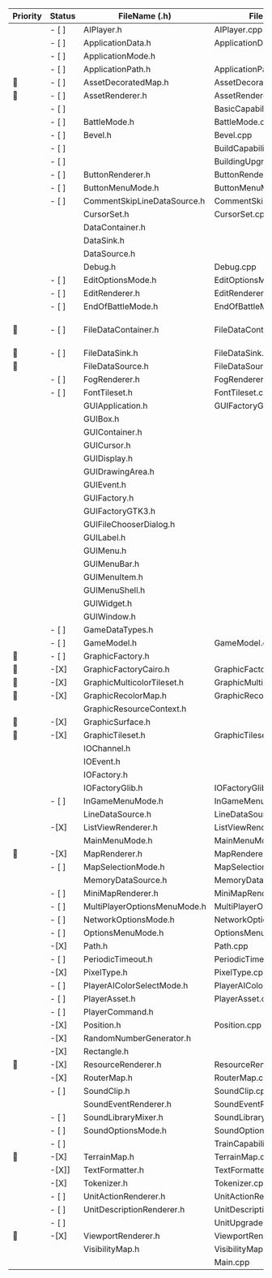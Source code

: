 | Priority     | Status | FileName (.h)                | FileName (.cpp)                 | FileName  (Swift)                                                                                                                                           |
|--------------|--------|------------------------------|---------------------------------|-------------------------------------------------------------------------------------------------------------------------------------------------------------|
|              | - [ ]  | AIPlayer.h                   | AIPlayer.cpp                    |                                                                                                                                                             |
|              | - [ ]  | ApplicationData.h            | ApplicationData.cpp             |                                                                                                                                                             |
|              | - [ ]  | ApplicationMode.h            |                                 |                                                                                                                                                             |
|              | - [ ]   | ApplicationPath.h            | ApplicationPath.cpp             |                                                                                                                                                             |
| :red_circle: | - [ ]   | AssetDecoratedMap.h          | AssetDecoratedMap.cpp           |                                                                                                                                                             |
| :red_circle: | - [ ]  | AssetRenderer.h              | AssetRenderer.cpp               |                                                                                                                                                             |
|              | - [ ]  |                              | BasicCapabilities.cpp           |                                                                                                                                                             |
|              | - [ ]  | BattleMode.h                 | BattleMode.cpp                  |                                                                                                                                                             |
|              | - [ ]  | Bevel.h                      | Bevel.cpp                       |                                                                                                                                                             |
|              | - [ ]  |                              | BuildCapabilities.cpp           |                                                                                                                                                             |
|              | - [ ]  |                              | BuildingUpgradeCapabilities.cpp |                                                                                                                                                             |
|              | - [ ]  | ButtonRenderer.h             | ButtonRenderer.cpp              |                                                                                                                                                             |
|              | - [ ]  | ButtonMenuMode.h             | ButtonMenuMode.cpp              |                                                                                                                                                             |
|              | - [ ]  | CommentSkipLineDataSource.h  | CommentSkipLineDataSource.cpp   | CommentSkipLineDataSource.swift                                                                                                                             |
|              |        | CursorSet.h                  | CursorSet.cpp                   |                                                                                                                                                             |
|              |        | DataContainer.h              |                                 | DataContainer.swift                                                                                                                                         |
|              |        | DataSink.h                   |                                 | DataSink.swift                                                                                                                                              |
|              |        | DataSource.h                 |                                 | DataSource.swift                                                                                                                                            |
|              |        | Debug.h                      | Debug.cpp                       |                                                                                                                                                             |
|              | - [ ]  | EditOptionsMode.h            | EditOptionsMode.cpp             |                                                                                                                                                             |
|              | - [ ]  | EditRenderer.h               | EditRenderer.cpp                |                                                                                                                                                             |
|              | - [ ]  | EndOfBattleMode.h            | EndOfBattleMode.cpp             |                                                                                                                                                             |
| :red_circle: | - [ ]  | FileDataContainer.h          | FileDataContainer.cpp           | May not be necessary because it deals with reading from a directory but we already have access to everything in our project folder without using this class |
| :red_circle: | - [ ]  | FileDataSink.h               | FileDataSink.cpp                |                                                                                                                                                             |
| :red_circle: |        | FileDataSource.h             | FileDataSource.cpp              |                                                                                                                                                             |
|              | - [ ]  | FogRenderer.h                | FogRenderer.cpp                 |                                                                                                                                                             |
|              | - [ ]  | FontTileset.h                | FontTileset.cpp                 |                                                                                                                                                             |
|              |        | GUIApplication.h             | GUIFactoryGTK3.cpp              |                                                                                                                                                             |
|              |        | GUIBox.h                     |                                 |                                                                                                                                                             |
|              |        | GUIContainer.h               |                                 |                                                                                                                                                             |
|              |        | GUICursor.h                  |                                 |                                                                                                                                                             |
|              |        | GUIDisplay.h                 |                                 |                                                                                                                                                             |
|              |        | GUIDrawingArea.h             |                                 |                                                                                                                                                             |
|              |        | GUIEvent.h                   |                                 |                                                                                                                                                             |
|              |        | GUIFactory.h                 |                                 |                                                                                                                                                             |
|              |        | GUIFactoryGTK3.h             |                                 |                                                                                                                                                             |
|              |        | GUIFileChooserDialog.h       |                                 |                                                                                                                                                             |
|              |        | GUILabel.h                   |                                 |                                                                                                                                                             |
|              |        | GUIMenu.h                    |                                 |                                                                                                                                                             |
|              |        | GUIMenuBar.h                 |                                 |                                                                                                                                                             |
|              |        | GUIMenuItem.h                |                                 |                                                                                                                                                             |
|              |        | GUIMenuShell.h               |                                 |                                                                                                                                                             |
|              |        | GUIWidget.h                  |                                 |                                                                                                                                                             |
|              |        | GUIWindow.h                  |                                 |                                                                                                                                                             |
|              | - [ ]  | GameDataTypes.h              |                                 | GameDataTypes.swift                                                                                                                                         |
|              | - [ ]  | GameModel.h                  | GameModel.cpp                   |                                                                                                                                                             |
| :red_circle: | - [ ]  | GraphicFactory.h             |                                 | GraphicFactory.swift                                                                                                                                        |
| :red_circle: | -[X]   | GraphicFactoryCairo.h        | GraphicFactoryCairo.cpp         | GraphicFactoryCoreGraphics.swift                                                                                                                            |
| :red_circle: | -[X]   | GraphicMulticolorTileset.h   | GraphicMulticolorTileset.cpp    |                                                                                                                                                             |
| :red_circle: | -[X]   | GraphicRecolorMap.h          | GraphicRecolorMap.cpp           |                                                                                                                                                             |
|              |        | GraphicResourceContext.h     |                                 | GraphicResourceContext.swift                                                                                                                                |
| :red_circle: | -[X]   | GraphicSurface.h             |                                 | GraphicSurface.swift                                                                                                                                        |
| :red_circle: | -[X]   | GraphicTileset.h             | GraphicTileset.cpp              |                                                                                                                                                             |
|              |        | IOChannel.h                  |                                 |                                                                                                                                                             |
|              |        | IOEvent.h                    |                                 | HandlingMouseClicks.swift, IOEvent.swift                                                                                                                    |
|              |        | IOFactory.h                  |                                 |                                                                                                                                                             |
|              |        | IOFactoryGlib.h              | IOFactoryGlib.cpp               |                                                                                                                                                             |
|              | - [ ]  | InGameMenuMode.h             | InGameMenuMode.cpp              |                                                                                                                                                             |
|              |        | LineDataSource.h             | LineDataSource.cpp              | LineDataSource.swift                                                                                                                                        |
|              | -[X]   | ListViewRenderer.h           | ListViewRenderer.cpp            | ListViewRenderer.swift                                                                                                                                      |
|              |        | MainMenuMode.h               | MainMenuMode.cpp                | MainMenuViewController.swift,MainWindowController.swift                                                                                                     |
| :red_circle: | -[X]   | MapRenderer.h                | MapRenderer.cpp                 | MapRenderer.swift                                                                                                                                           |
|              | - [ ]  | MapSelectionMode.h           | MapSelectionMode.cpp            |                                                                                                                                                             |
|              |        | MemoryDataSource.h           | MemoryDataSource.cpp            |                                                                                                                                                             |
|              | - [ ]  | MiniMapRenderer.h            | MiniMapRenderer.cpp             |                                                                                                                                                             |
|              | - [ ]  | MultiPlayerOptionsMenuMode.h | MultiPlayerOptionsMenuMode.cpp  | MultiPlayerGameOptionsViewController.swift                                                                                                                  |
|              | - [ ]  | NetworkOptionsMode.h         | NetworkOptionsMode.cpp          | NetworkOptionsMenuViewController.swift                                                                                                                      |
|              | - [ ]  | OptionsMenuMode.h            | OptionsMenuMode.cpp             | OptionsMenuViewController.swift                                                                                                                             |
|              | -[X]   | Path.h                       | Path.cpp                        |                                                                                                                                                             |
|              | - [ ]  | PeriodicTimeout.h            | PeriodicTimeout.cpp             |                                                                                                                                                             |
|              | -[X]   | PixelType.h                  | PixelType.cpp                   | PixelPosition.swift                                                                                                                                         |
|              | - [ ]  | PlayerAIColorSelectMode.h    | PlayerAIColorSelectMode.cpp     |                                                                                                                                                             |
|              | - [ ]  | PlayerAsset.h                | PlayerAsset.cpp                 |                                                                                                                                                             |
|              | - [ ]  | PlayerCommand.h              |                                 | PlayerCommand.swift                                                                                                                                         |
|              | -[X]   | Position.h                   | Position.cpp                    | Position.swift                                                                                                                                              |
|              | -[X]   | RandomNumberGenerator.h      |                                 | RandomNumberGenerator.swift                                                                                                                                 |
|              | -[X]   | Rectangle.h                  |                                 | Rectangle.swift                                                                                                                                             |
| :red_circle: | -[X]   | ResourceRenderer.h           | ResourceRenderer.cpp            |                                                                                                                                                             |
|              | -[X]   | RouterMap.h                  | RouterMap.cpp                   | RouterMap.swift                                                                                                                                             |
|              | - [ ]  | SoundClip.h                  | SoundClip.cpp                   |                                                                                                                                                             |
|              |        | SoundEventRenderer.h         | SoundEventRenderer.cpp          | SoundManager.swift                                                                                                                                          |
|              | - [ ]  | SoundLibraryMixer.h          | SoundLibraryMixer.cpp           | SoundOptionsMenuViewController.swift                                                                                                                        |
|              | - [ ]  | SoundOptionsMode.h           | SoundOptionsMode.cpp            | SplashViewController.swift                                                                                                                                  |
|              | - [ ]  |                              | TrainCapabilities.cpp           | TilePosition.swift                                                                                                                                          |
| :red_circle: | -[X]   | TerrainMap.h                 | TerrainMap.cpp                  | TerrainMap.swift                                                                                                                                            |
|              | -[X]]  | TextFormatter.h              | TextFormatter.cpp               | TextFormatter.swift                                                                                                                                         |
|              | -[X]   | Tokenizer.h                  | Tokenizer.cpp                   | Tokenizer.swift                                                                                                                                             |
|              | - [ ]  | UnitActionRenderer.h         | UnitActionRenderer.cpp          |                                                                                                                                                             |
|              | - [ ]  | UnitDescriptionRenderer.h    | UnitDescriptionRenderer.cpp     |                                                                                                                                                             |
|              | - [ ]  |                              | UnitUpgradeCapabilities.cpp     |                                                                                                                                                             |
| :red_circle: | -[X]   | ViewportRenderer.h           | ViewportRenderer.cpp            | ViewportRenderer.swift                                                                                                                                      |
|              |        | VisibilityMap.h              | VisibilityMap.cpp               | VisibilityMap.swift                                                                                                                                         |
|              |        |                              | Main.cpp                        |                                                                                                                                                             |
